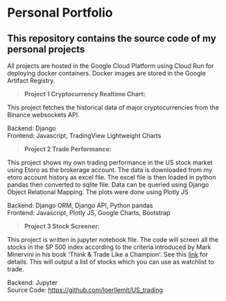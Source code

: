 # Personal Portfolio

## This repository contains the source code of my personal projects

All projects are hosted in the Google Cloud Platform using Cloud Run for deploying docker containers. Docker images are stored in the Google Artifact Registry.

> **Project 1 Cryptocurrency Realtime Chart:**

This project fetches the historical data of major cryptocurrencies from the Binance websockets API.

Backend: Django \
Frontend: Javascript, TradingView Lightweight Charts

> **Project 2 Trade Performance:**

This project shows my own trading performance in the US stock market using Etoro as the brokerage account. The data is downloaded from my etoro account history as excel file. The excel file is then loaded in python pandas then converted to sqlite file. Data can be queried using Django Object Relational Mapping. The plots were done using Plotly JS

Backend: Django ORM, Django API, Python pandas \
Frontend: Javascript, Plotly JS, Google Charts, Bootstrap

> **Project 3 Stock Screener:**

This project is written in jupyter notebook file.
The code will screen all the stocks in the SP 500 index according to the criteria introduced by Mark Minervini in his book 'Think & Trade Like a Champion'. See this [link](https://in.tradingview.com/script/88aL78Qh-TwP-Mark-Minervini-Trend-Template-Criteria/) for details. This will output a list of stocks which you can use as watchlist to trade.

Backend: Jupyter \
Source Code: https://github.com/loerllemit/US_trading
